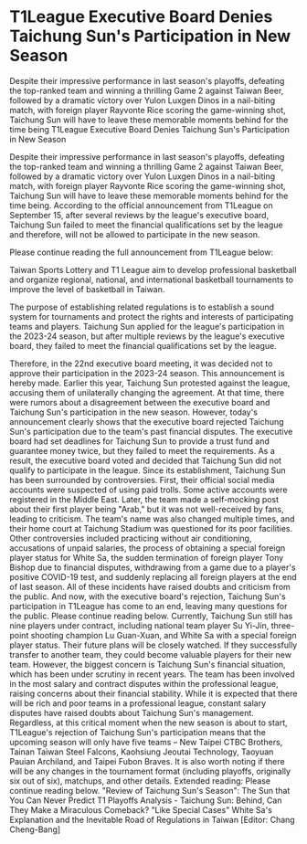 #  T1League Executive Board Denies Taichung Sun's Participation in New Season

Despite their impressive performance in last season's playoffs, defeating the top-ranked team and winning a thrilling Game 2 against Taiwan Beer, followed by a dramatic victory over Yulon Luxgen Dinos in a nail-biting match, with foreign player Rayvonte Rice scoring the game-winning shot, Taichung Sun will have to leave these memorable moments behind for the time being 
  T1League Executive Board Denies Taichung Sun's Participation in New Season

Despite their impressive performance in last season's playoffs, defeating the top-ranked team and winning a thrilling Game 2 against Taiwan Beer, followed by a dramatic victory over Yulon Luxgen Dinos in a nail-biting match, with foreign player Rayvonte Rice scoring the game-winning shot, Taichung Sun will have to leave these memorable moments behind for the time being. According to the official announcement from T1League on September 15, after several reviews by the league's executive board, Taichung Sun failed to meet the financial qualifications set by the league and therefore, will not be allowed to participate in the new season.

Please continue reading the full announcement from T1League below:

Taiwan Sports Lottery and T1 League aim to develop professional basketball and organize regional, national, and international basketball tournaments to improve the level of basketball in Taiwan.

The purpose of establishing related regulations is to establish a sound system for tournaments and protect the rights and interests of participating teams and players. Taichung Sun applied for the league's participation in the 2023-24 season, but after multiple reviews by the league's executive board, they failed to meet the financial qualifications set by the league.

Therefore, in the 22nd executive board meeting, it was decided not to approve their participation in the 2023-24 season. This announcement is hereby made. Earlier this year, Taichung Sun protested against the league, accusing them of unilaterally changing the agreement. At that time, there were rumors about a disagreement between the executive board and Taichung Sun's participation in the new season. However, today's announcement clearly shows that the executive board rejected Taichung Sun's participation due to the team's past financial disputes. The executive board had set deadlines for Taichung Sun to provide a trust fund and guarantee money twice, but they failed to meet the requirements. As a result, the executive board voted and decided that Taichung Sun did not qualify to participate in the league. Since its establishment, Taichung Sun has been surrounded by controversies. First, their official social media accounts were suspected of using paid trolls. Some active accounts were registered in the Middle East. Later, the team made a self-mocking post about their first player being "Arab," but it was not well-received by fans, leading to criticism. The team's name was also changed multiple times, and their home court at Taichung Stadium was questioned for its poor facilities. Other controversies included practicing without air conditioning, accusations of unpaid salaries, the process of obtaining a special foreign player status for White Sa, the sudden termination of foreign player Tony Bishop due to financial disputes, withdrawing from a game due to a player's positive COVID-19 test, and suddenly replacing all foreign players at the end of last season. All of these incidents have raised doubts and criticism from the public. And now, with the executive board's rejection, Taichung Sun's participation in T1League has come to an end, leaving many questions for the public. Please continue reading below. Currently, Taichung Sun still has nine players under contract, including national team player Su Yi-Jin, three-point shooting champion Lu Guan-Xuan, and White Sa with a special foreign player status. Their future plans will be closely watched. If they successfully transfer to another team, they could become valuable players for their new team. However, the biggest concern is Taichung Sun's financial situation, which has been under scrutiny in recent years. The team has been involved in the most salary and contract disputes within the professional league, raising concerns about their financial stability. While it is expected that there will be rich and poor teams in a professional league, constant salary disputes have raised doubts about Taichung Sun's management. Regardless, at this critical moment when the new season is about to start, T1League's rejection of Taichung Sun's participation means that the upcoming season will only have five teams – New Taipei CTBC Brothers, Tainan Taiwan Steel Falcons, Kaohsiung Jeoutai Technology, Taoyuan Pauian Archiland, and Taipei Fubon Braves. It is also worth noting if there will be any changes in the tournament format (including playoffs, originally six out of six), matchups, and other details. Extended reading: Please continue reading below. "Review of Taichung Sun's Season": The Sun that You Can Never Predict T1 Playoffs Analysis - Taichung Sun: Behind, Can They Make a Miraculous Comeback? "Like Special Cases" White Sa's Explanation and the Inevitable Road of Regulations in Taiwan [Editor: Chang Cheng-Bang]
